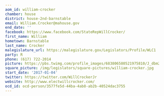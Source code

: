 ```yaml
---
aom_id: william-crocker
chamber: house
district: house-2nd-barnstable
email: William.Crocker@mahouse.gov
end_date: ''
facebook: https://www.facebook.com/StateRepWillCrocker/
first_name: William
hometown: Barnstable
last_name: Crocker
malegislature_url: https://malegislature.gov/Legislators/Profile/WLC1
party: R
phone: (617) 722-2014
picture: https://pbs.twimg.com/profile_images/683806580521975810/J_dbm2XQ_400x400.jpg
square_picture: /img/legislators/square-pictures/william-crocker.jpg
start_date: '2017-01-04'
twitter: https://twitter.com/WillCrockerJr
website: http://www.electwillcrocker.com/
ocd_id: ocd-person/3577fe5d-44ba-4ab8-ab2b-40524dac3755
---
```

